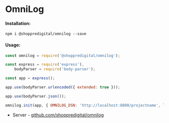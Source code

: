 # OmniLog

#### Installation:
 
```shell script
npm i @shoppredigital/omnilog --save
```

#### Usage:

```js
const omnilog = require('@shoppredigital/omnilog');

const express = require('express'),
    bodyParser = require('body-parser');

const app = express();

app.use(bodyParser.urlencoded({ extended: true }));

app.use(bodyParser.json());

omnilog.init(app, { OMNILOG_DSN: 'http://localhost:8800/projectname', logger: console | winstonLogger })

```

- Server - [github.com/shoppredigital/omnilog](https://github.com/shoppredigital/omnilog)
